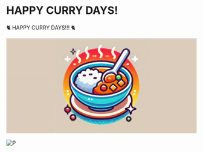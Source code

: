# HAPPY CURRY DAYS!

🐈 HAPPY CURRY DAYS!!! 🐈

![](/images/curry_everyday_wide1.png)

![P](https://cdn.profile-image.st-hatena.com/users/curryoki/profile.png)

